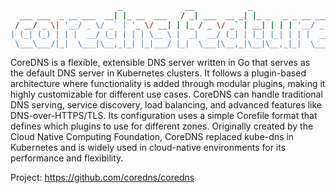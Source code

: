 ```bash
                        _              __            _                       
  ___ ___  _ __ ___  __| |_ __  ___   / _| ___  __ _| |_ _   _ _ __ ___  ___ 
 / __/ _ \| '__/ _ \/ _` | '_ \/ __| | |_ / _ \/ _` | __| | | | '__/ _ \/ __|
| (_| (_) | | |  __/ (_| | | | \__ \ |  _|  __/ (_| | |_| |_| | | |  __/\__ \
 \___\___/|_|  \___|\__,_|_| |_|___/ |_|  \___|\__,_|\__|\__,_|_|  \___||___/
```

CoreDNS is a flexible, extensible DNS server written in Go that serves as the
default DNS server in Kubernetes clusters. It follows a plugin-based
architecture where functionality is added through modular plugins, making it
highly customizable for different use cases. CoreDNS can handle traditional DNS
serving, service discovery, load balancing, and advanced features like
DNS-over-HTTPS/TLS. Its configuration uses a simple Corefile format that
defines which plugins to use for different zones. Originally created by the
Cloud Native Computing Foundation, CoreDNS replaced kube-dns in Kubernetes and
is widely used in cloud-native environments for its performance and
flexibility.

Project: https://github.com/coredns/coredns
